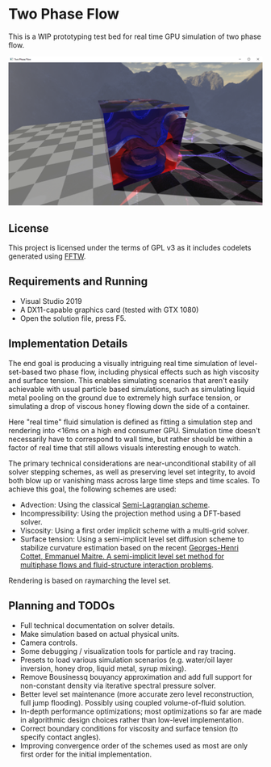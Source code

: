 # Two Phase Flow

This is a WIP prototyping test bed for real time GPU simulation of two phase flow.

![Sample Image](https://github.com/rawrunprotected/two_phase_flow/blob/master/Images/SampleImage.png)

## License

This project is licensed under the terms of GPL v3 as it includes codelets generated using [FFTW](https://github.com/FFTW/fftw3).

## Requirements and Running

- Visual Studio 2019
- A DX11-capable graphics card (tested with GTX 1080)
- Open the solution file, press F5.

## Implementation Details

The end goal is producing a visually intriguing real time simulation of level-set-based two phase flow, including physical effects such as high viscosity and surface tension. This enables simulating scenarios that aren't easily achievable with usual particle based simulations, such as simulating liquid metal pooling on the ground due to extremely high surface tension, or simulating a drop of viscous honey flowing down the side of a container.

Here "real time" fluid simulation is defined as fitting a simulation step and rendering into <16ms on a high end consumer GPU. Simulation time doesn't necessarily have to correspond to wall time, but rather should be within a factor of real time that still allows visuals interesting enough to watch.

The primary technical considerations are near-unconditional stability of all solver stepping schemes, as well as preserving level set integrity, to avoid both blow up or vanishing mass across large time steps and time scales. To achieve this goal, the following schemes are used:

- Advection: Using the classical [Semi-Lagrangian scheme](https://en.wikipedia.org/wiki/Semi-Lagrangian_scheme).
- Incompressibility: Using the projection method using a DFT-based solver.
- Viscosity: Using a first order implicit scheme with a multi-grid solver.
- Surface tension: Using a semi-implicit level set diffusion scheme to stabilize curvature estimation based on the recent [Georges-Henri Cottet, Emmanuel Maitre. A semi-implicit level set method for multiphase flows and fluid-structure interaction problems](https://hal.archives-ouvertes.fr/hal-01188443/file/ls_imp_final.pdf).

Rendering is based on raymarching the level set.

## Planning and TODOs

- Full technical documentation on solver details.
- Make simulation based on actual physical units.
- Camera controls.
- Some debugging / visualization tools for particle and ray tracing.
- Presets to load various simulation scenarios (e.g. water/oil layer inversion, honey drop, liquid metal, syrup mixing).
- Remove Bousinessq bouyancy approximation and add full support for non-constant density via iterative spectral pressure solver.
- Better level set maintenance (more accurate zero level reconstruction, full jump flooding). Possibly using coupled volume-of-fluid solution.
- In-depth performance optimizations; most optimizations so far are made in algorithmic design choices rather than low-level implementation.
- Correct boundary conditions for viscosity and surface tension (to specify contact angles).
- Improving convergence order of the schemes used as most are only first order for the initial implementation.
